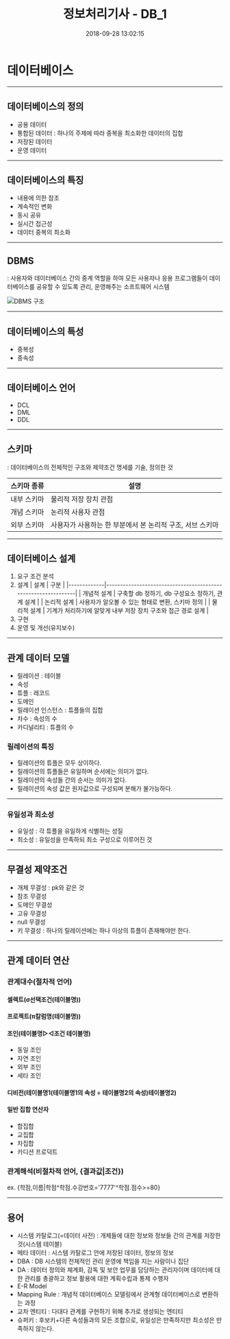 ﻿---
title: 정보처리기사 - DB_1
date: 2018-09-28 13:02:15
categories: 
- 개발공부
- 정보처리기사
tags:
---
# 데이터베이스

----
## 데이터베이스의 정의
* 공용 데이터
* 통합된 데이터
: 하나의 주제에 따라 중복을 최소화한 데이터의 집합
* 저장된 데이터
* 운영 데이터

----
## 데이터베이스의 특징
* 내용에 의한 참조
* 계속적인 변화
* 동시 공유
* 실시간 접근성
* 데이터 중복의 최소화

----
## DBMS
: 사용자와 데이터베이스 간의 중계 역할을 하여 모든 사용자나 응용 프로그램들이 데이터베이스를 공유할 수 있도록 관리, 운영해주는 소프트웨어 시스템

![DBMS 구조](https://t1.daumcdn.net/cfile/tistory/2713434757A2880C13)

----
## 데이터베이스의 특성
* 중복성
* 종속성

----
## 데이터베이스 언어
* DCL
* DML
* DDL

----
## 스키마
: 데이터베이스의 전체적인 구조와 제약조건 명세를 기술, 정의한 것

| 스키마 종류 | 설명                                                      |
|-------------|-----------------------------------------------------------|
| 내부 스키마 | 물리적 저장 장치 관점                                     |
| 개념 스키마 | 논리적 사용자 관점                                        |
| 외부 스키마 | 사용자가 사용하는 한 부분에서 본 논리적 구조, 서브 스키마 |

----
## 데이터베이스 설계
1. 요구 조건 분석
2. 설계
| 설계        | 구분                                                          |
|-------------|---------------------------------------------------------------|
| 개념적 설계 | 구축할 db 정하기, db 구성요소 정하기, 관계 설계               |
| 논리적 설계 | 사용자가 알오볼 수 있는 형태로 변환, 스키마 정의              |
| 물리적 설계 | 기계가 처리하기에 알맞게 내부 저장 장치 구조와 접근 경로 설계 |
3. 구현
4. 운영 및 개선(유지보수)

----
## 관계 데이터 모델
* 릴레이션
: 테이블
* 속성
* 튜플
: 레코드 
* 도메인
* 릴레이션 인스턴스 : 튜플들의 집합
* 차수 : 속성의 수
* 카디널리티 : 튜플의 수

### 릴레이션의 특징
- 릴레이션의 튜플은 모두 상이하다.
- 릴레이션의 튜플들은 유일하며 순서에는 의미가 없다.
- 릴레이션의 속성들 간의 순서는 의미가 없다.
- 릴레이션의 속성 값은 원자값으로 구성되며 분해가 불가능하다.

----
### 유일성과 최소성
- 유일성 : 각 튜플을 유일하게 식별하는 성질
- 최소성 : 유일성을 만족하되 최소 구성으로 이루어진 것

----
## 무결성 제약조건
- 개체 무결성 : pk와 같은 것
- 참조 무결성
- 도메인 무결성
- 고유 무결성
- null 무결성
- 키 무결성 : 하나의 릴레이션에는 하나 이상의 튜플이 존재해야만 한다.


----
## 관계 데이터 연산
### 관계대수(절차적 언어)
#### 셀렉트(σ선택조건(테이블명))
#### 프로젝트(π칼럼명(테이블명))
#### 조인(테이블명▷◁조건 테이블명)
- 동일 조인
- 자연 조인
- 외부 조인
- 세타 조인

#### 디비전(테이블명1(테이블명1의 속성 ÷ 테이블명2의 속성)테이블명2)
#### 일반 집합 연산자
- 합집합
- 교집합
- 차집합
- 카디션 프로덕트

### 관계해석(비절차적 언어, {결과값|조건})
ex. {학점,이름|학점^학점.수강번호='7777'^학점.점수>=80}

----
## 용어
* 시스템 카탈로그(=데이터 사전) : 개체들에 대한 정보와 정보들 간의 관계를 저장한 것(시스템 테이블)
* 메타 데이터 : 시스템 카탈로그 안에 저장된 데이터, 정보의 정보
* DBA : DB 시스템의 전체적인 관리 운영에 책임을 지는 사람이나 집단
* DA : 데이터 정의와 체계화, 감독 및 보안 업무를 담당하는 관리자이며 데이터에 대한 관리를 총괄하고 정보 활용에 대한 계획수립과 통제 수행자
* E-R Model
* Mapping Rule : 개념적 데이터베이스 모델링에서 관계형 데이터베이스로 변환하는 과정
* 교차 엔티티 : 다대다 관계를 구현하기 위해 추가로 생성되는 엔티티
* 슈퍼키 : 후보키+다른 속성들과의 모든 조합으로, 유일성은 만족하지만 최소성은 만족하지 않는다.
